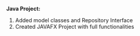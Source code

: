 <strong>Java Project:</strong>
<br>
<ol>
<li>Added model classes and Repository Interface</li>
<li>Created JAVAFX Project with full functionalities</li>
</ol>

